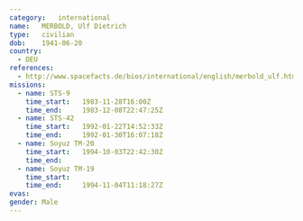 ```yaml
---
category:	international
name:	MERBOLD, Ulf Dietrich
type:	civilian
dob:	1941-06-20
country:
  - DEU
references:
  - http://www.spacefacts.de/bios/international/english/merbold_ulf.htm
missions:
  - name: STS-9
    time_start:   1983-11-28T16:00Z
    time_end:     1983-12-08T22:47:25Z
  - name: STS-42
    time_start:   1992-01-22T14:52:33Z
    time_end:     1992-01-30T16:07:18Z
  - name: Soyuz TM-20
    time_start:   1994-10-03T22:42:30Z
    time_end:     
  - name: Soyuz TM-19
    time_start:   
    time_end:     1994-11-04T11:18:27Z
evas:
gender:	Male
---
```


